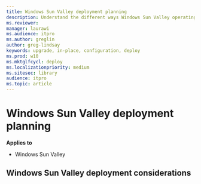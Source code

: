 ```yaml
---
title: Windows Sun Valley deployment planning
description: Understand the different ways Windows Sun Valley operating system can be deployed in your organization. Explore several Windows Sun Valley deployment scenarios.
ms.reviewer: 
manager: laurawi
ms.audience: itpro
ms.author: greglin
author: greg-lindsay
keywords: upgrade, in-place, configuration, deploy
ms.prod: w10
ms.mktglfcycl: deploy
ms.localizationpriority: medium
ms.sitesec: library
audience: itpro
ms.topic: article
---
```


# Windows Sun Valley deployment planning

**Applies to**
-   Windows Sun Valley

## Windows Sun Valley deployment considerations



